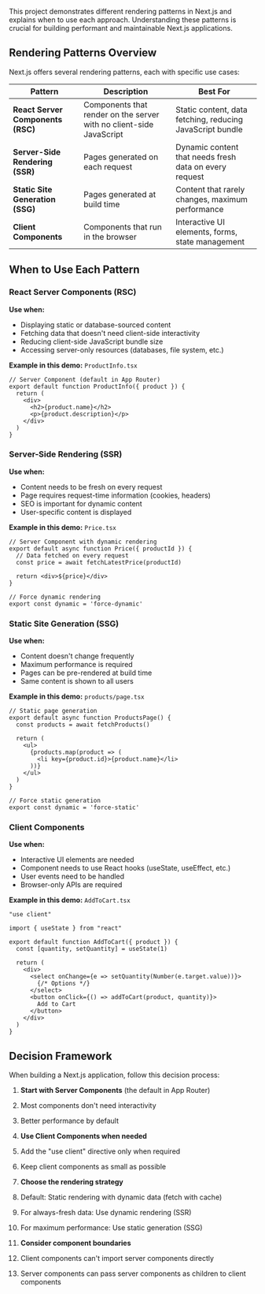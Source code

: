 This project demonstrates different rendering patterns in Next.js and explains when to use each approach. Understanding these patterns is crucial for building performant and maintainable Next.js applications.

## Rendering Patterns Overview

Next.js offers several rendering patterns, each with specific use cases:

| Pattern | Description | Best For |
|---------|-------------|----------|
| **React Server Components (RSC)** | Components that render on the server with no client-side JavaScript | Static content, data fetching, reducing JavaScript bundle |
| **Server-Side Rendering (SSR)** | Pages generated on each request | Dynamic content that needs fresh data on every request |
| **Static Site Generation (SSG)** | Pages generated at build time | Content that rarely changes, maximum performance |
| **Client Components** | Components that run in the browser | Interactive UI elements, forms, state management |

## When to Use Each Pattern

### React Server Components (RSC)

**Use when:**

- Displaying static or database-sourced content
- Fetching data that doesn't need client-side interactivity
- Reducing client-side JavaScript bundle size
- Accessing server-only resources (databases, file system, etc.)

**Example in this demo:** `ProductInfo.tsx`

```tsx
// Server Component (default in App Router)
export default function ProductInfo({ product }) {
  return (
    <div>
      <h2>{product.name}</h2>
      <p>{product.description}</p>
    </div>
  )
}
```

### Server-Side Rendering (SSR)

**Use when:**

- Content needs to be fresh on every request
- Page requires request-time information (cookies, headers)
- SEO is important for dynamic content
- User-specific content is displayed


**Example in this demo:** `Price.tsx`

```typescriptreact
// Server Component with dynamic rendering
export default async function Price({ productId }) {
  // Data fetched on every request
  const price = await fetchLatestPrice(productId)
  
  return <div>${price}</div>
}

// Force dynamic rendering
export const dynamic = 'force-dynamic'
```

### Static Site Generation (SSG)

**Use when:**

- Content doesn't change frequently
- Maximum performance is required
- Pages can be pre-rendered at build time
- Same content is shown to all users


**Example in this demo:** `products/page.tsx`

```typescriptreact
// Static page generation
export default async function ProductsPage() {
  const products = await fetchProducts()
  
  return (
    <ul>
      {products.map(product => (
        <li key={product.id}>{product.name}</li>
      ))}
    </ul>
  )
}

// Force static generation
export const dynamic = 'force-static'
```

### Client Components

**Use when:**

- Interactive UI elements are needed
- Component needs to use React hooks (useState, useEffect, etc.)
- User events need to be handled
- Browser-only APIs are required


**Example in this demo:** `AddToCart.tsx`

```typescriptreact
"use client"

import { useState } from "react"

export default function AddToCart({ product }) {
  const [quantity, setQuantity] = useState(1)
  
  return (
    <div>
      <select onChange={e => setQuantity(Number(e.target.value))}>
        {/* Options */}
      </select>
      <button onClick={() => addToCart(product, quantity)}>
        Add to Cart
      </button>
    </div>
  )
}
```

## Decision Framework

When building a Next.js application, follow this decision process:

1. **Start with Server Components** (the default in App Router)

1. Most components don't need interactivity
2. Better performance by default

2. **Use Client Components when needed**

1. Add the "use client" directive only when required
2. Keep client components as small as possible

3. **Choose the rendering strategy**

1. Default: Static rendering with dynamic data (fetch with cache)
2. For always-fresh data: Use dynamic rendering (SSR)
3. For maximum performance: Use static generation (SSG)

4. **Consider component boundaries**

1. Client components can't import server components directly
2. Server components can pass server components as children to client components

